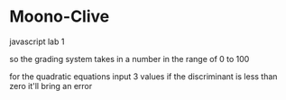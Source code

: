 # Moono-Clive
javascript lab 1


so the grading system takes in a number in the range of 0 to 100

for the quadratic equations input 3 values 
if the discriminant is less than zero it'll bring an error

